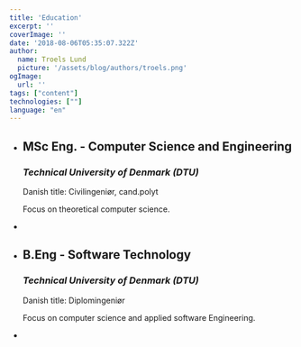 ```yaml
---
title: 'Education'
excerpt: ''
coverImage: ''
date: '2018-08-06T05:35:07.322Z'
author:
  name: Troels Lund
  picture: '/assets/blog/authors/troels.png'
ogImage:
  url: ''
tags: ["content"]
technologies: [""]
language: "en"
---
```


<ul>
  <li data-url="/assets/logos/dtu.png" data-w="50px" data-h="70px">
    <h2><b>MSc Eng.</b> - Computer Science and Engineering</h2>
    <h3><i>Technical University of Denmark (DTU)</i></h3>
    <p>Danish title: Civilingeniør, cand.polyt</p>
    <p>Focus on theoretical computer science.</p>
  <li>
  <li data-url="/assets/logos/dtu.png"  data-w="50px" data-h="70px">
    <h2><b>B.Eng</b> - Software Technology</h2>
    <h3><i>Technical University of Denmark (DTU)</i></h3>
    <p>Danish title: Diplomingeniør</p>
    <p>Focus on computer science and applied software Engineering.</p>
  <li>
</ul>

  <!--- 
  * Systems optimization (grade: 12 (A), ECTS: 7.5)
  * Ethical hacking (grade: 12 (A), ECTS: 5)
  * Network security (grade: 12 (A), ECTS: 5)
  * Data security (grade: 10 (B), ECTS: 7.5)
  * Programming in C++ (grade: BE (P), ECTS: 5)
  * Project Management (grade: 12 (A), ECTS: 5)
  * Foundations of distributed systems (grade: 12 (A), ECTS: 5)
  * Applied functional programming (grade: 12 (A), ECTS: 5)
  * System integration (grade: 10 (B), ECTS: 5)
  * Functional Programming (grade: 7 (C), ECTS: 5)
  * Software development of web services (grade: 12 (A), ECTS: 5)
  --->